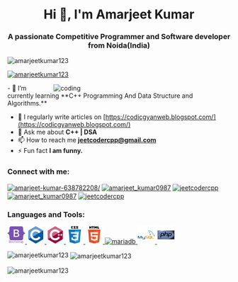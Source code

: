 <h1 align="center">Hi 👋, I'm Amarjeet Kumar</h1>
<h3 align="center">A passionate Competitive Programmer and Software developer from Noida(India)</h3>

<p align="left"> <img src="https://komarev.com/ghpvc/?username=amarjeetkumar123&label=Profile%20views&color=0e75b6&style=flat" alt="amarjeetkumar123" /> </p>

<p align="left"> <a href="https://github.com/ryo-ma/github-profile-trophy"><img src="https://github-profile-trophy.vercel.app/?username=amarjeetkumar123" alt="amarjeetkumar123" /></a> </p>
<img align="right" alt="coding" width="400" src="https://cdn.dribbble.com/users/1162077/screenshots/3848914/programmer.gif">
- 🌱 I’m currently learning **C++ Programming And Data Structure and Algorithms.**


- 📝 I regularly write articles on [https://codicgyanweb.blogspot.com/](https://codicgyanweb.blogspot.com/)
- 💬 Ask me about **C++ | DSA**
- 📫 How to reach me **jeetcodercpp@gmail.com**
- ⚡ Fun fact **I am funny.**

<h3 align="left">Connect with me:</h3>
<p align="left">
<a href="https://linkedin.com/in/amarjeet-kumar-638782208/" target="blank"><img align="center" src="https://raw.githubusercontent.com/rahuldkjain/github-profile-readme-generator/master/src/images/icons/Social/linked-in-alt.svg" alt="amarjeet-kumar-638782208/" height="30" width="40" /></a>
<a href="https://instagram.com/amarjeet_kumar0987" target="blank"><img align="center" src="https://raw.githubusercontent.com/rahuldkjain/github-profile-readme-generator/master/src/images/icons/Social/instagram.svg" alt="amarjeet_kumar0987" height="30" width="40" /></a>
<a href="https://www.hackerrank.com/jeetcodercpp" target="blank"><img align="center" src="https://raw.githubusercontent.com/rahuldkjain/github-profile-readme-generator/master/src/images/icons/Social/hackerrank.svg" alt="jeetcodercpp" height="30" width="40" /></a>
<a href="https://www.leetcode.com/amarjeet_kumar0987" target="blank"><img align="center" src="https://raw.githubusercontent.com/rahuldkjain/github-profile-readme-generator/master/src/images/icons/Social/leet-code.svg" alt="amarjeet_kumar0987" height="30" width="40" /></a>
<a href="https://auth.geeksforgeeks.org/user/jeetcodercpp" target="blank"><img align="center" src="https://raw.githubusercontent.com/rahuldkjain/github-profile-readme-generator/master/src/images/icons/Social/geeks-for-geeks.svg" alt="jeetcodercpp" height="30" width="40" /></a>
</p>

<h3 align="left">Languages and Tools:</h3>
<p align="left"> <a href="https://getbootstrap.com" target="_blank" rel="noreferrer"> <img src="https://raw.githubusercontent.com/devicons/devicon/master/icons/bootstrap/bootstrap-plain-wordmark.svg" alt="bootstrap" width="40" height="40"/> </a> <a href="https://www.cprogramming.com/" target="_blank" rel="noreferrer"> <img src="https://raw.githubusercontent.com/devicons/devicon/master/icons/c/c-original.svg" alt="c" width="40" height="40"/> </a> <a href="https://www.w3schools.com/cpp/" target="_blank" rel="noreferrer"> <img src="https://raw.githubusercontent.com/devicons/devicon/master/icons/cplusplus/cplusplus-original.svg" alt="cplusplus" width="40" height="40"/> </a> <a href="https://www.w3schools.com/css/" target="_blank" rel="noreferrer"> <img src="https://raw.githubusercontent.com/devicons/devicon/master/icons/css3/css3-original-wordmark.svg" alt="css3" width="40" height="40"/> </a> <a href="https://www.w3.org/html/" target="_blank" rel="noreferrer"> <img src="https://raw.githubusercontent.com/devicons/devicon/master/icons/html5/html5-original-wordmark.svg" alt="html5" width="40" height="40"/> </a> <a href="https://mariadb.org/" target="_blank" rel="noreferrer"> <img src="https://www.vectorlogo.zone/logos/mariadb/mariadb-icon.svg" alt="mariadb" width="40" height="40"/> </a> <a href="https://www.mysql.com/" target="_blank" rel="noreferrer"> <img src="https://raw.githubusercontent.com/devicons/devicon/master/icons/mysql/mysql-original-wordmark.svg" alt="mysql" width="40" height="40"/> </a> <a href="https://www.php.net" target="_blank" rel="noreferrer"> <img src="https://raw.githubusercontent.com/devicons/devicon/master/icons/php/php-original.svg" alt="php" width="40" height="40"/> </a> </p>

<p><img align="left" src="https://github-readme-stats.vercel.app/api/top-langs?username=amarjeetkumar123&show_icons=true&locale=en&layout=compact" alt="amarjeetkumar123" /></p>

<p>&nbsp;<img align="center" src="https://github-readme-stats.vercel.app/api?username=amarjeetkumar123&show_icons=true&locale=en" alt="amarjeetkumar123" /></p>

<p><img align="center" src="https://github-readme-streak-stats.herokuapp.com/?user=amarjeetkumar123&" alt="amarjeetkumar123" /></p>
